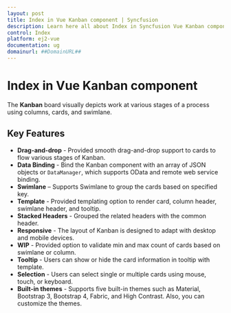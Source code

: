 ```yaml
---
layout: post
title: Index in Vue Kanban component | Syncfusion
description: Learn here all about Index in Syncfusion Vue Kanban component of Syncfusion Essential JS 2 and more.
control: Index 
platform: ej2-vue
documentation: ug
domainurl: ##DomainURL##
---
```


# Index in Vue Kanban component

The **Kanban** board visually depicts work at various stages of a process using columns, cards, and swimlane.

## Key Features

* **Drag-and-drop** - Provided smooth drag-and-drop support to cards to flow various stages of Kanban.
* **Data Binding** - Bind the Kanban component with an array of JSON objects or `DataManager`, which supports OData and remote web service binding.
* **Swimlane** – Supports Swimlane to group the cards based on specified key.
* **Template** - Provided templating option to render card, column header, swimlane header, and tooltip.
* **Stacked Headers** - Grouped the related headers with the common header.
* **Responsive** - The layout of Kanban is designed to adapt with desktop and mobile devices.
* **WIP** - Provided option to validate min and max count of cards based on swimlane or column.
* **Tooltip** - Users can show or hide the card information in tooltip with template.
* **Selection** - Users can select single or multiple cards using mouse, touch, or keyboard.
* **Built-in themes** - Supports five built-in themes such as Material, Bootstrap 3, Bootstrap 4, Fabric, and High Contrast. Also, you can customize the themes.
